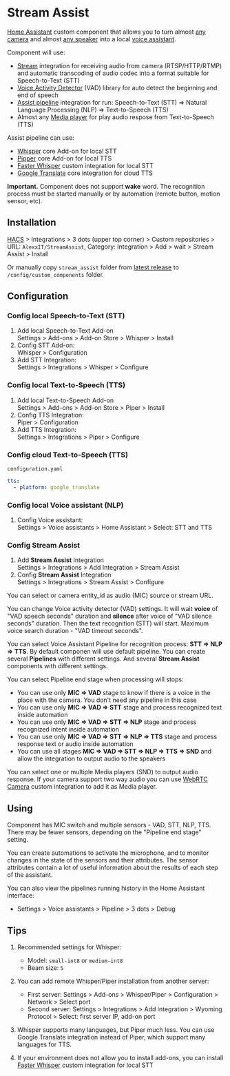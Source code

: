 # Stream Assist

[Home Assistant](https://www.home-assistant.io/) custom component that allows you to turn almost [any camera](https://www.home-assistant.io/integrations/#camera) and almost [any speaker](https://www.home-assistant.io/integrations/#media-player) into a local [voice assistant](https://www.home-assistant.io/integrations/#voice).

Component will use:

- [Stream](https://www.home-assistant.io/integrations/stream/) integration for receiving audio from camera (RTSP/HTTP/RTMP) and automatic transcoding of audio codec into a format suitable for Speech-to-Text (STT)
- [Voice Activity Detector](https://github.com/wiseman/py-webrtcvad) (VAD) library for auto detect the beginning and end of speech
- [Assist pipeline](https://www.home-assistant.io/integrations/assist_pipeline/) integration for run: Speech-to-Text (STT) => Natural Language Processing (NLP) => Text-to-Speech (TTS)
- Almost any [Media player](https://www.home-assistant.io/integrations/#media-player) for play audio respose from Text-to-Speech (TTS)

Assist pipeline can use:

- [Whisper](https://github.com/home-assistant/addons) core Add-on for local STT
- [Pipper](https://github.com/home-assistant/addons) core Add-on for local TTS
- [Faster Whisper](https://github.com/AlexxIT/FasterWhisper) custom integration for local STT
- [Google Translate](https://www.home-assistant.io/integrations/google_translate/) core integration for cloud TTS

**Important.** Component does not support **wake** word. The recognition process must be started manually or by automation (remote button, motion sensor, etc).

## Installation

[HACS](https://hacs.xyz/) > Integrations > 3 dots (upper top corner) > Custom repositories > URL: `AlexxIT/StreamAssist`, Category: Integration > Add > wait > Stream Assist > Install

Or manually copy `stream_assist` folder from [latest release](https://github.com/AlexxIT/StreamAssist/releases/latest) to `/config/custom_components` folder.

## Configuration

### Config local Speech-to-Text (STT)

1. Add local Speech-to-Text Add-on  
   Settings > Add-ons > Add-on Store > Whisper > Install
2. Config STT Add-on:  
   Whisper > Configuration
3. Add STT Integration:  
   Settings > Integrations > Whisper > Configure

### Config local Text-to-Speech (TTS)
 
1. Add local Text-to-Speech Add-on  
   Settings > Add-ons > Add-on Store > Piper > Install
2. Config TTS Integration:  
   Piper > Configuration
3. Add TTS Integration:  
   Settings > Integrations > Piper > Configure

### Config cloud Text-to-Speech (TTS)

`configuration.yaml`

```yaml
tts:
  - platform: google_translate
```

### Config local Voice assistant (NLP)

1. Config Voice assistant:  
   Settings > Voice assistants > Home Assistant > Select: STT and TTS

### Config Stream Assist

1. Add **Stream Assist** Integration  
   Settings > Integrations > Add Integration > Stream Assist
2. Config **Stream Assist** Integration  
   Settings > Integrations > Stream Assist > Configure

You can select or camera entity_id as audio (MIC) source or stream URL.

You can change Voice activity detector (VAD) settings. It will wait **voice** of "VAD speech seconds" duration and **silence** after voice of "VAD silence seconds" duration. Then the text recognition (STT) will start. Maximum voice search duration - "VAD timeout seconds".

You can select Voice Assistant Pipeline for recognition process: **STT => NLP => TTS**. By default componen will use default pipeline. You can create several **Pipelines** with different settings. And several **Stream Assist** components with different settings.

You can select Pipeline end stage when processing will stops:

- You can use only **MIC => VAD** stage to know if there is a voice in the place with the camera. You don't need any pipeline in this case
- You can use only **MIC => VAD => STT** stage and process recognized text inside automation
- You can use only **MIC => VAD => STT => NLP** stage and process recognized intent inside automation
- You can use only **MIC => VAD => STT => NLP => TTS** stage and process response text or audio inside automation
- You can use all stages **MIC => VAD => STT => NLP => TTS => SND** and allow the integration to output audio to the speakers

You can select one or multiple Media players (SND) to output audio response. If your camera support two way audio you can use [WebRTC Camera](https://github.com/AlexxIT/WebRTC#stream-to-camera) custom integration to add it as Media player.

## Using

Component has MIC switch and multiple sensors - VAD, STT, NLP, TTS. There may be fewer sensors, depending on the "Pipeline end stage" setting.

You can create automations to activate the microphone, and to monitor changes in the state of the sensors and their attributes. The sensor attributes contain a lot of useful information about the results of each step of the assistant.

You can also view the pipelines running history in the Home Assistant interface:

- Settings > Voice assistants > Pipeline > 3 dots > Debug

## Tips

1. Recommended settings for Whisper:
   - Model: `small-int8` or `medium-int8`
   - Beam size: `5`

2. You can add remote Whisper/Piper installation from another server:
   - First server: Settings > Add-ons > Whisper/Piper > Configuration > Network > Select port
   - Second server: Settings > Integrations > Add integration > Wyoming Protocol > Select: first server IP, add-on port

3. Whisper supports many languages, but Piper much less. You can use Google Translate integration instead of Piper, which support many languages for TTS.

4. If your environment does not allow you to install add-ons, you can install [Faster Whisper](https://github.com/AlexxIT/FasterWhisper) custom integration for local STT
